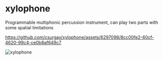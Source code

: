 # xylophone
Programmable multiphonic percussion instrument, can play two parts with some spatial limitations

https://github.com/csurgay/xylophone/assets/6297098/8cc00fe2-60cf-4620-99c4-ce0b8af649c7

![xylophone](https://github.com/csurgay/xylophone/assets/6297098/830cc5e9-c860-45b7-ab56-6cf6d2830927)
